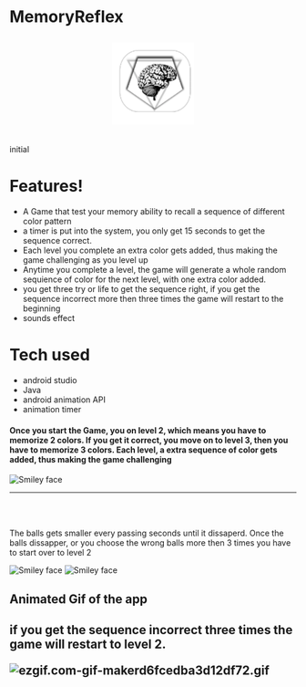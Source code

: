 # MemoryReflex                       <p align="center">![alt text](https://github.com/DannyArrow/MemoryReflex/blob/master/app/src/main/res/drawable-v24/ic_launcher.png)
  </p>
initial

# Features! 
<ul>
  <li>A Game that test your memory ability to recall a sequence of different color pattern</li>
  <li> a timer is put into the system, you only get 15 seconds to get the sequence correct. 
  <li>Each level you complete an extra color gets added, thus making the game challenging as you level up</li>
  <li>Anytime you complete a level, the game will generate a whole random sequience of color for the next level, with one extra color added.</li>
  <li> you get three try or life to get the sequence right, if you get the sequence incorrect more then three times the game will restart to the beginning
  <li> sounds effect </>
  </ul>
  
  
  # Tech used
  <ul>
     <li> android studio</li>
     <li> Java </li>
     <li> android animation API </li>
     <li> animation timer </li>
     </ul>
     
     
   <h4> Once you start the Game, you on level 2, which means you have to memorize 2 colors. If you get it correct, you move on to level 3, then you have to memorize 3 colors. Each level, a extra sequence of color gets added, thus making the game challenging</h4>
   <img src="https://www.dropbox.com/s/tkkclepfmus91zb/20181129_093551.jpg?raw=1" alt="Smiley face" height="350" width="650">
     <hr>
  </br>
  </br>
  

   <p> The balls gets smaller every passing seconds until it dissaperd. Once the balls dissapper, or you choose the wrong balls more then 3 times you have to start over to level 2 </p>
    <img src="https://www.dropbox.com/s/hd354pp42w3t2hy/20181130_152821.jpg?raw=1" alt="Smiley face" height="350" width="650">
   <img src="https://www.dropbox.com/s/pquqbiif2g572jk/20181130_152842.jpg?raw=1" alt="Smiley face" height="350" width="650">
   
  
<h2> Animated Gif of the app <h2>
  <p> if you get the sequence incorrect three times the game will restart to level 2. </p>
   <img src="https://s2.gifyu.com/images/ezgif.com-gif-makerd6fcedba3d12df72.gif" alt="ezgif.com-gif-makerd6fcedba3d12df72.gif" border="0" />
     
     
     
     
     





